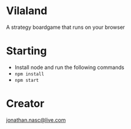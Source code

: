 # Vilaland
A strategy boardgame that runs on your browser

# Starting
- Install node and run the following commands
- `npm install`
- `npm start`

# Creator

jonathan.nasc@live.com